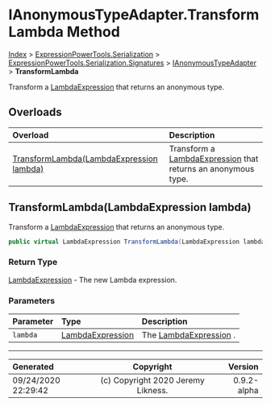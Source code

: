 ﻿# IAnonymousTypeAdapter.TransformLambda Method

[Index](../index.md) > [ExpressionPowerTools.Serialization](ExpressionPowerTools.Serialization.a.md) > [ExpressionPowerTools.Serialization.Signatures](ExpressionPowerTools.Serialization.Signatures.n.md) > [IAnonymousTypeAdapter](ExpressionPowerTools.Serialization.Signatures.IAnonymousTypeAdapter.i.md) > **TransformLambda**

Transform a [LambdaExpression](https://docs.microsoft.com/dotnet/api/system.linq.expressions.lambdaexpression) that returns an anonymous type.

## Overloads

| Overload | Description |
| :-- | :-- |
| [TransformLambda(LambdaExpression lambda)](#transformlambdalambdaexpression-lambda) | Transform a [LambdaExpression](https://docs.microsoft.com/dotnet/api/system.linq.expressions.lambdaexpression) that returns an anonymous type. |
## TransformLambda(LambdaExpression lambda)

Transform a [LambdaExpression](https://docs.microsoft.com/dotnet/api/system.linq.expressions.lambdaexpression) that returns an anonymous type.

```csharp
public virtual LambdaExpression TransformLambda(LambdaExpression lambda)
```

### Return Type

 [LambdaExpression](https://docs.microsoft.com/dotnet/api/system.linq.expressions.lambdaexpression)  - The new Lambda expression.

### Parameters

| Parameter | Type | Description |
| :-- | :-- | :-- |
| `lambda` | [LambdaExpression](https://docs.microsoft.com/dotnet/api/system.linq.expressions.lambdaexpression) | The [LambdaExpression](https://docs.microsoft.com/dotnet/api/system.linq.expressions.lambdaexpression) . |



---

| Generated | Copyright | Version |
| :-- | :-: | --: |
| 09/24/2020 22:29:42 | (c) Copyright 2020 Jeremy Likness. | 0.9.2-alpha |
